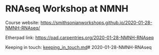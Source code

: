 # RNAseq Workshop at NMNH

Course website: https://smithsonianworkshops.github.io/2020-01-28-NMNH-RNAseq/

Etherpad link: https://pad.carpentries.org/2020-01-28-NMNH-RNAseq

Keeping in touch: [keeping\_in\_touch.md](keeping_in_touch.md)# 2020-01-28-NMNH-RNAseq
